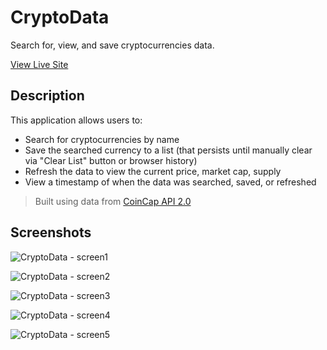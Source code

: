 # CryptoData
 Search for, view, and save cryptocurrencies data.
 
 [View Live Site](https://cheerful-kashata-8a50fe.netlify.app/)
 
 ## Description
 
 This application allows users to:
 * Search for cryptocurrencies by name
 * Save the searched currency to a list (that persists until manually clear via "Clear List" button or browser history)
 * Refresh the data to view the current price, market cap, supply
 * View a timestamp of when the data was searched, saved, or refreshed

 > Built using data from [CoinCap API 2.0](https://docs.coincap.io/)
 
 ## Screenshots
 
![CryptoData - screen1](https://user-images.githubusercontent.com/25358057/199055104-5bc17610-ab7e-4acb-a587-8910d79d393e.jpg)

![CryptoData - screen2](https://user-images.githubusercontent.com/25358057/199054612-2836f114-2575-4de5-b72e-85c8f85937df.jpg)

![CryptoData - screen3](https://user-images.githubusercontent.com/25358057/199054892-9b3d83d9-4053-412c-bcf4-5e9ef317b898.jpg)

![CryptoData - screen4](https://user-images.githubusercontent.com/25358057/199054919-faa3fbd1-059a-40fd-b93e-4cf427f7d976.jpg)

![CryptoData - screen5](https://user-images.githubusercontent.com/25358057/199054947-9eec41dc-969f-4523-a818-33d4d69b39cb.jpg)
